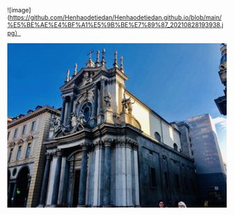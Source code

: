 
![image](https://github.com/Henhaodetiedan/Henhaodetiedan.github.io/blob/main/%E5%BE%AE%E4%BF%A1%E5%9B%BE%E7%89%87_20210828193938.jpg）

![image](微信图片_20210828193938.jpg)
